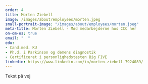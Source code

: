 ```yaml
---
order: 4
title: Morten Ziebell
image: /images/about/employees/morten.jpeg
small-portrait-image: "/images/about/employees/morten.jpeg"
meta-title: Morten Ziebell - Mød medarbejderne hos CCC her
on-om-os: true
email: "  "
edu:
- Cand.med. KU
- Ph.d. i Parkinson og demens diagnostik
- Certificeret i personlighedstesten Big FIVE
linkedin: https://www.linkedin.com/in/morten-ziebell-7924089/
---
```


Tekst på vej